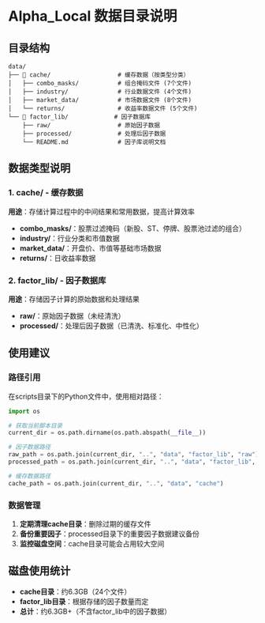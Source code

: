 # Alpha_Local 数据目录说明

## 目录结构

```
data/
├── 📁 cache/                   # 缓存数据（按类型分类）
│   ├── combo_masks/           # 组合掩码文件 (7个文件)
│   ├── industry/              # 行业数据文件 (4个文件)
│   ├── market_data/           # 市场数据文件 (8个文件)
│   └── returns/               # 收益率数据文件 (5个文件)
└── 📁 factor_lib/             # 因子数据库
    ├── raw/                   # 原始因子数据
    ├── processed/             # 处理后因子数据
    └── README.md              # 因子库说明文档
```

## 数据类型说明

### 1. cache/ - 缓存数据
**用途**：存储计算过程中的中间结果和常用数据，提高计算效率

- **combo_masks/**：股票过滤掩码（新股、ST、停牌、股票池过滤的组合）
- **industry/**：行业分类和市值数据
- **market_data/**：开盘价、市值等基础市场数据  
- **returns/**：日收益率数据

### 2. factor_lib/ - 因子数据库
**用途**：存储因子计算的原始数据和处理结果

- **raw/**：原始因子数据（未经清洗）
- **processed/**：处理后因子数据（已清洗、标准化、中性化）

## 使用建议

### 路径引用
在scripts目录下的Python文件中，使用相对路径：

```python
import os

# 获取当前脚本目录
current_dir = os.path.dirname(os.path.abspath(__file__))

# 因子数据路径
raw_path = os.path.join(current_dir, "..", "data", "factor_lib", "raw")
processed_path = os.path.join(current_dir, "..", "data", "factor_lib", "processed")

# 缓存数据路径
cache_path = os.path.join(current_dir, "..", "data", "cache")
```

### 数据管理
1. **定期清理cache目录**：删除过期的缓存文件
2. **备份重要因子**：processed目录下的重要因子数据建议备份
3. **监控磁盘空间**：cache目录可能会占用较大空间

## 磁盘使用统计

- **cache目录**：约6.3GB（24个文件）
- **factor_lib目录**：根据存储的因子数量而定
- **总计**：约6.3GB+（不含factor_lib中的因子数据）
